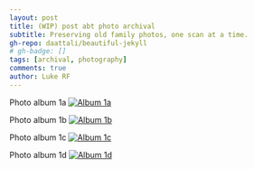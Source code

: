 ```yaml
---
layout: post
title: (WIP) post abt photo archival
subtitle: Preserving old family photos, one scan at a time.
gh-repo: daattali/beautiful-jekyll
# gh-badge: []
tags: [archival, photography]
comments: true
author: Luke RF
---
```


Photo album 1a
[![Album 1a](https://lh3.googleusercontent.com/pw/ADCreHcGtp2bjE18AXt1O3yXaz86vSJNEnID28DFcFddK1_ZsMTLFslJZB53zWCkTPlix55YtSQJfepTCqMCvdSWQqCWEOhZwy1YD8nlUspbsL8D3bDySGe84M8_JY39qxpo3-CiXbvufkUWWwheVazGe94DoA=w1516-h995-s-no?authuser=1)](https://photos.app.goo.gl/HbmS7i1GJLWVNCfcA)

Photo album 1b
[![Album 1b](https://lh3.googleusercontent.com/pw/ADCreHdzYBiraebp-lUrTp5wHNwbQeiWEKDiOKqfjJzVS1cCmdFId7E4iIAJHPf5v6UKwiCZFy2jzs77mQKGCrHv3DngQ6_HmmbrYS9he0GZFYaDKgKo3mQ0iXnQY73mpPLILscKyvFKU3IabF0uSpXOwxTG=w1211-h995-s-no?authuser=1)](https://photos.app.goo.gl/8SMSgr5xSjDySasB9)

Photo album 1c
[![Album 1c](https://lh3.googleusercontent.com/pw/ABLVV87vM1-JBXyhfOmQVwSN0Oamj4HfEyH7idbEuZOU5PGiRJUu3FDfWB3jEN5vc-TBmEmRBdC8xrezAwkpMazpVreLrdEJ-XRPDx4e8M7BR9qmi5ajFWSC-6jIZfgzCzzvUkW-9ht-C_pYB2oNij4HqNSm=w1474-h995-s-no?authuser=1)](https://photos.app.goo.gl/YowjtGTbB395nbbH9)

Photo album 1d
[![Album 1d](https://lh3.googleusercontent.com/pw/ABLVV877OIjLFvQ0EDIdLWluAEr79GZEcipvE_IWRezdCyQXDUYtVOvmrDMyezwyGE-q5Ahf8-4X_B3nvhCrcoceVDvpBDHThHCh1d1FyKq0t1t0N91FsdoPT5GjBasdEjna66lpzCEwyW79kmrqxdMQGtjF=w1472-h995-s-no?authuser=1)](https://photos.app.goo.gl/XZCsgzazCqN5skn76)